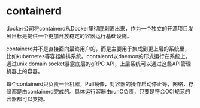 # containerd


docker公司将containerd从Docker里彻底剥离出来，作为一个独立的开源项目发展目标是提供一个更加开放稳定的容器运行基础设施。

containerd并不是直接面向最终用户的，而是主要用于集成到更上层的系统里，比如kubernetes等容器编排系统。contaienrd以daemon的形式运行在系统上，通过unix domain socket暴露底层的gRPC API，上层系统可以通过这些API管理机器上的容器。

每个containerd只负责一台机器，Pull镜像，对容器的操作启动停止等，网络，存储都是由containerd完成的。具体运行容器由runC负责，只要是符合OCI规范的容器都可以支持。



